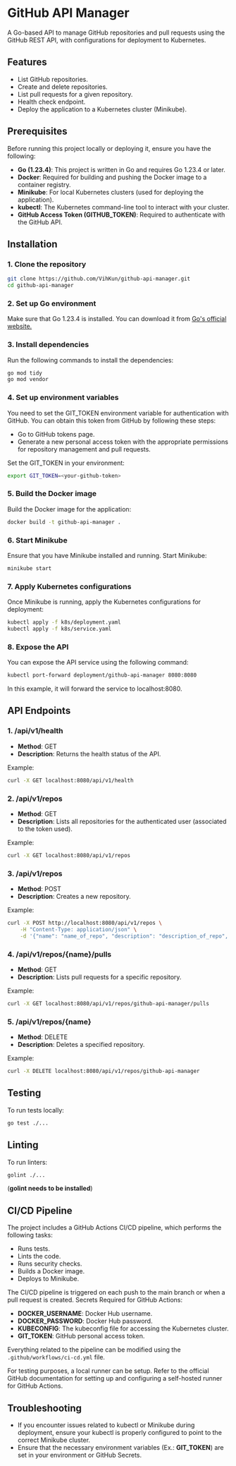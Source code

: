 # GitHub API Manager

A Go-based API to manage GitHub repositories and pull requests using the GitHub REST API, with configurations for deployment to Kubernetes.

## Features

- List GitHub repositories.
- Create and delete repositories.
- List pull requests for a given repository.
- Health check endpoint.
- Deploy the application to a Kubernetes cluster (Minikube).

## Prerequisites

Before running this project locally or deploying it, ensure you have the following:

- **Go (1.23.4)**: This project is written in Go and requires Go 1.23.4 or later.
- **Docker**: Required for building and pushing the Docker image to a container registry.
- **Minikube**: For local Kubernetes clusters (used for deploying the application).
- **kubectl**: The Kubernetes command-line tool to interact with your cluster.
- **GitHub Access Token (GITHUB_TOKEN)**: Required to authenticate with the GitHub API.

## Installation

### 1. Clone the repository

```bash
git clone https://github.com/VihKun/github-api-manager.git
cd github-api-manager
```

### 2. Set up Go environment

Make sure that Go 1.23.4 is installed. You can download it from [Go's official website.](https://golang.org/dl/)

### 3. Install dependencies

Run the following commands to install the dependencies:

```bash
go mod tidy
go mod vendor
```

### 4. Set up environment variables

You need to set the GIT_TOKEN environment variable for authentication with GitHub. You can obtain this token from GitHub by following these steps:

- Go to GitHub tokens page.
- Generate a new personal access token with the appropriate permissions for repository management and pull requests.

Set the GIT_TOKEN in your environment:

```bash
export GIT_TOKEN=<your-github-token>
```

### 5. Build the Docker image

Build the Docker image for the application:

```bash
docker build -t github-api-manager .
```

### 6. Start Minikube

Ensure that you have Minikube installed and running. Start Minikube:

```bash
minikube start
```

### 7. Apply Kubernetes configurations

Once Minikube is running, apply the Kubernetes configurations for deployment:

```bash
kubectl apply -f k8s/deployment.yaml
kubectl apply -f k8s/service.yaml
```

### 8. Expose the API

You can expose the API service using the following command:

```bash
kubectl port-forward deployment/github-api-manager 8080:8080
```

In this example, it will forward the service to localhost:8080.

## API Endpoints

### 1. /api/v1/health

- **Method**: GET
- **Description**: Returns the health status of the API.

Example:

```bash
curl -X GET localhost:8080/api/v1/health
```

### 2. /api/v1/repos

- **Method**: GET
- **Description**: Lists all repositories for the authenticated user (associated to the token used).

Example:

```bash
curl -X GET localhost:8080/api/v1/repos
```

### 3. /api/v1/repos

- **Method**: POST
- **Description**: Creates a new repository.

Example:

```bash
curl -X POST http://localhost:8080/api/v1/repos \
    -H "Content-Type: application/json" \
    -d '{"name": "name_of_repo", "description": "description_of_repo", "private": true}'
```

### 4. /api/v1/repos/{name}/pulls

- **Method**: GET
- **Description**: Lists pull requests for a specific repository.

Example:

```bash
curl -X GET localhost:8080/api/v1/repos/github-api-manager/pulls
```

### 5. /api/v1/repos/{name}

- **Method**: DELETE
- **Description**: Deletes a specified repository.

Example:

```bash
curl -X DELETE localhost:8080/api/v1/repos/github-api-manager
```

## Testing

To run tests locally:

```bash
go test ./...
```

## Linting

To run linters:

```bash
golint ./...
```

(**golint needs to be installed**)

## CI/CD Pipeline

The project includes a GitHub Actions CI/CD pipeline, which performs the following tasks:

- Runs tests.
- Lints the code.
- Runs security checks.
- Builds a Docker image.
- Deploys to Minikube.

The CI/CD pipeline is triggered on each push to the main branch or when a pull request is created.
Secrets Required for GitHub Actions:

- **DOCKER_USERNAME**: Docker Hub username.
- **DOCKER_PASSWORD**: Docker Hub password.
- **KUBECONFIG**: The kubeconfig file for accessing the Kubernetes cluster.
- **GIT_TOKEN**: GitHub personal access token.

Everything related to the pipeline can be modified using the `.github/workflows/ci-cd.yml` file.

For testing purposes, a local runner can be setup. Refer to the official GitHub documentation for setting up and configuring a self-hosted runner for GitHub Actions.

## Troubleshooting

- If you encounter issues related to kubectl or Minikube during deployment, ensure your kubectl is properly configured to point to the correct Minikube cluster.
- Ensure that the necessary environment variables (Ex.: **GIT_TOKEN**) are set in your environment or GitHub Secrets.